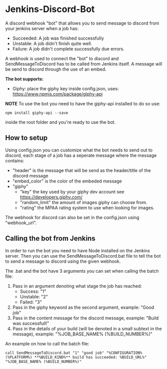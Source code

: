 # Jenkins-Discord-Bot

A discord webhook "bot" that allows you to send message to discord from your jenkins server when a job has:
 - Succeeded: A job was finished successfully
 - Unstable: A job didn't finish quite well.
 - Failure: A job didn't complete successfully due errors.
 
 A webhook is used to connect the "bot" to discord and SendMessageToDiscord has to be called from Jenkins itself.
 A message will be send to discord through the use of an embed.
 
 **The bot supports:**
 - Giphy: place the giphy key inside config.json, uses: https://www.npmjs.com/package/giphy-api
 
 **NOTE**
 To use the bot you need to have the giphy-api installed to do so use:
 ```
 npm install giphy-api --save
 ```
 inside the root folder and you're ready to use the bot.
 
 ## How to setup
 Using config.json you can customize what the bot needs to send out to discord, each stage of a job has a seperate message where the message contains:
   - "header" is the message that will be send as the header/title of the discord message
   - "embed_color" is the color of the embeded message
   - "giphy"
     - "key" the key used by your giphy dev account see https://developers.giphy.com/
     - "random_limit" the amount of images giphy can choose from.
     - "rating" the MPAA rating system to use when looking for images.
   
The webhook for discord can also be set in the config.json using "webhook_url".

## Calling the bot from Jenkins
In order to run the bot you need to have Node installed on the Jenkins server. Then you can use the SendMessageToDiscord.bat file to 
tell the bot to send a message to discord using the given webhook.

The .bat and the bot have 3 arguments you can set when calling the batch file:
1. Pass in an argument denoting what stage the job has reached: 
    - Success: "1"
    - Unstable: "2"
    - Failed: "3"
2. Pass in the giphy keyword as the second argument, example: "Good job"
3. Pass in the content message for the discord message, example: "Build was successfull!"
4. Pass in the details of your build (will be denoted in a small subtext in the message), example: "%JOB_BASE_NAME% (%BUILD_NUMBER%)"

An example on how to call the batch file:
```Shell
call SendMessageToDiscord.bat "1" "good job" "%CONFIGURATION%(%PLATFORM%) **%BUILD_KIND%** build has succeeded: %BUILD_URL%" "%JOB_BASE_NAME% (%BUILD_NUMBER%)"
```
